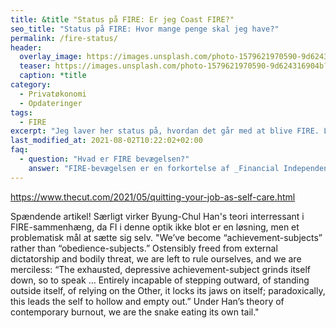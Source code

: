 ```yaml
---
title: &title "Status på FIRE: Er jeg Coast FIRE?"
seo_title: "Status på FIRE: Hvor mange penge skal jeg have?"
permalink: /fire-status/
header:
  overlay_image: https://images.unsplash.com/photo-1579621970590-9d624316904b?ixid=MnwxMjA3fDB8MHxwaG90by1wYWdlfHx8fGVufDB8fHx8&ixlib=rb-1.2.1&auto=format&fit=crop&w=1900&q=80
  teaser: https://images.unsplash.com/photo-1579621970590-9d624316904b?ixid=MnwxMjA3fDB8MHxwaG90by1wYWdlfHx8fGVufDB8fHx8&ixlib=rb-1.2.1&auto=format&fit=crop&w=400&q=80
  caption: *title
category:
  - Privatøkonomi
  - Opdateringer
tags:
  - FIRE
excerpt: "Jeg laver her status på, hvordan det går med at blive FIRE. Lige nu koncentrerer jeg mig først og fremmest om at blive Coast FIRE."
last_modified_at: 2021-08-02T10:22:02+02:00
faq:
  - question: "Hvad er FIRE bevægelsen?"
    answer: "FIRE-bevægelsen er en forkortelse af _Financial Independence, Retire Early_. Det er et spørgsmål om at økonomisk uafhængig, så man kan gå på tidlig pension. Det er en livsstilsbevægelse, hvor de fleste går efter økonomisk frihed, så de ikke skal arbejde for penge, men fylde deres liv med alt hvad der giver dem mening."
---
```




https://www.thecut.com/2021/05/quitting-your-job-as-self-care.html

Spændende artikel! Særligt virker Byung-Chul Han's teori interressant i FIRE-sammenhæng, da FI i denne optik ikke blot er en løsning, men et problematisk mål at sætte sig selv.
"We’ve become “achievement-subjects” rather than “obedience-subjects.” Ostensibly freed from external dictatorship and bodily threat, we are left to rule ourselves, and we are merciless: “The exhausted, depressive achievement-subject grinds itself down, so to speak … Entirely incapable of stepping outward, of standing outside itself, of relying on the Other, it locks its jaws on itself; paradoxically, this leads the self to hollow and empty out.” Under Han’s theory of contemporary burnout, we are the snake eating its own tail."
